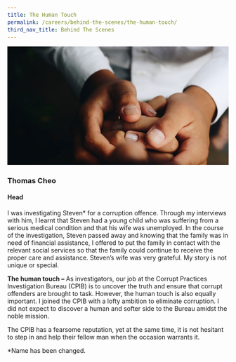 ```yaml
---
title: The Human Touch
permalink: /careers/behind-the-scenes/the-human-touch/
third_nav_title: Behind The Scenes
---
```


<img src="/images/careers_human-touch.jpg" alt="a game of chess">

### **Thomas Cheo**
#### **Head**

I was investigating Steven* for a corruption offence. Through my interviews with him, I learnt that Steven had a young child who was suffering from a serious medical condition and that his wife was unemployed.  In the course of the investigation, Steven passed away and knowing that the family was in need of financial assistance, I offered to put the family in contact with the relevant social services so that the family could continue to receive the proper care and assistance. Steven’s wife was very grateful. My story is not unique or special.

**The human touch –** As investigators, our job at the Corrupt Practices Investigation Bureau (CPIB) is to uncover the truth and ensure that corrupt offenders are brought to task. However, the human touch is also equally important. I joined the CPIB with a lofty ambition to eliminate corruption. I did not expect to discover a human and softer side to the Bureau amidst the noble mission.

The CPIB has a fearsome reputation, yet at the same time, it is not hesitant to step in and help their fellow man when the occasion warrants it. 

*Name has been changed.
